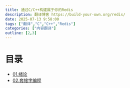```yaml
---
title: 通过C/C++构建属于你的Redis
description: 翻译博客 https://build-your-own.org/redis/
date: 2025-07-13 9:58:00
tags: ["翻译","C","C++","Redis"]
categories: ["内容翻译"]
outline: [2,3]
---
```

<script setup="ts">
import HoverNote from '@/theme/components/HoverNote.vue'
</script>

# 目录

- [01.绪论](绪论.md)
- [02.套接字编程](02-套接字编程.md)
